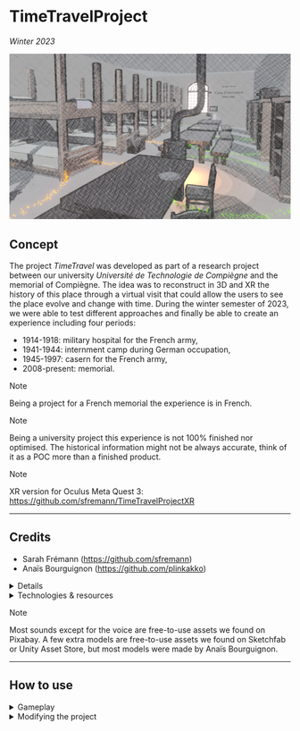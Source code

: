 # TimeTravelProject

*Winter 2023*

![image](ReadMeResources/Preview.png)

## Concept

The project *TimeTravel* was developed as part of a research project between our university *Université de Technologie de Compiègne* and the memorial of Compiègne. The idea was to reconstruct in 3D and XR the history of this place through a virtual visit that could allow the users to see the place evolve and change with time. During the winter semester of 2023, we were able to test different approaches and finally be able to create an experience including four periods: 
- 1914-1918: military hospital for the French army,
- 1941-1944: internment camp during German occupation,
- 1945-1997: casern for the French army,
- 2008-present: memorial.

> [!NOTE]  
> Being a project for a French memorial the experience is in French.

> [!NOTE]  
> Being a university project this experience is not 100% finished nor optimised. The historical information might not be always accurate, think of it as a POC more than a finished product.

> [!NOTE] 
> XR version for Oculus Meta Quest 3: https://github.com/sfremann/TimeTravelProjectXR

---

## Credits

- Sarah Frémann (https://github.com/sfremann) 
- Anaïs Bourguignon (https://github.com/plinkakko)

<details>
  <summary>Details</summary>

  ### Design & Writing
  
  - Scenario: Sarah Frémann & Anaïs Bourguignon
  - Dialogue: Sarah Frémann
  - Historical research: Sarah Frémann & Anaïs Bourguignon

  ### Programming & Engineering
  
  - Gameplay: Sarah Frémann
  - Environment behavior: Sarah Frémann
  - Putting things together/ Solving conflict: mostly Sarah Frémann with help from Anaïs Bourguignon
  - Testing/ Debug: mostly Sarah Frémann with help from Anaïs Bourguignon
  
  ### Visuals
  
  - Effects & transitions / shaders: Sarah Frémann
  - Models & environment: Anaïs Bourguignon

  ![image](ReadMeResources/Shader.png)
  
  ### Audio 
  
  - Sound selection: Sarah Frémann & Anaïs Bourguignon
  - Effects & transitions: Sarah Frémann
  - Voice & recording: Sarah Frémann

  ![image](ReadMeResources/SoundZones.png)

</details>

<details>
  <summary>Technologies & resources</summary>

  - Unity 2022.3.4f1
  - Audacity
  - Blender
</details>

> [!NOTE] 
> Most sounds except for the voice are free-to-use assets we found on Pixabay. A few extra models are free-to-use assets we found on Sketchfab or Unity Asset Store, but most models were made by Anaïs Bourguignon.

---

## How to use

<details>
  <summary>Gameplay</summary>

  The game is developed for Windows using a mouse and a keyboard. 
  
  You can move inside the game using ZQSD. You can reorient the camera with the mouse. 
  
  If you move inside a green or yellow glowing circle you will be able to listen to some historical information. If the voice stops and you move out of the circle it will turn blue, meaning there is nothing left to listen in this zone. If you step out of the circle while the audio is playing the circle will remain yellow, meaning you can get inside again to finish the audio you started. A green zone is a zone you have never been in yet. Once all zones are either yellow or blue you can come closer to the picture close to the window and move to the next period.
  
  Press Esc to quit the application.

</details>

<details>
  <summary>Modifying the project</summary>

  The project is built in a modular way so it is relatively easy to add more periods, remove periods, modify periods, etc... 

  ![image](ReadMeResources/PeriodManager.png)

  The *PeriodManager* manages the implemented periods. You can add or remove a period here. For a new period to work properly you will need to make sure the new period has the right architecture.

  ![image](ReadMeResources/RenderSettingsManager.png)

  For each period a *RenderSettingsManager* handles the information / audio zones in this period. You can add or remove one. All zones have the same structure from the prefab *InfoZone*, you only need to select the right audio and place the zone in the room.

  ![image](ReadMeResources/PeriodIntroduction.png)

  Each period contains an introductory audio activated upon arrival in the period.

</details>